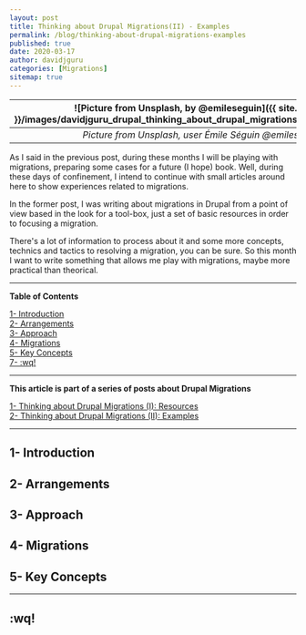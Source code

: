 ```yaml
---
layout: post
title: Thinking about Drupal Migrations(II) - Examples
permalink: /blog/thinking-about-drupal-migrations-examples
published: true
date: 2020-03-17
author: davidjguru
categories: [Migrations]
sitemap: true
---
```

| ![Picture from Unsplash, by @emileseguin]({{ site.baseurl }}/images/davidjguru_drupal_thinking_about_drupal_migrations_examples_main.jpg) |
|:--:|
| *Picture from Unsplash, user Émile Séguin @emileseguin* |

As I said in the previous post, during these months I will be playing with 
migrations, preparing some cases for a future (I hope) book. Well, during these 
days of confinement, I intend to continue with small articles around here to 
show experiences related to migrations.
<!--more-->
In the former post, I was writing about migrations in Drupal from a point of 
view based in the look for a tool-box, just a set of basic resources in order to
 focusing a migration. 
 
 There's a lot of information to process about it and some more concepts, 
 technics and tactics to resolving a migration, you can be sure. So this month 
 I want to write something that allows me play with migrations, maybe more 
 practical than theorical.

--------------------------------------------------------------------------------------

**Table of Contents**    

<!-- TOC -->
[1- Introduction](#1--introduction)  
[2- Arrangements](#2--arrangements)  
[3- Approach](#3--approach)  
[4- Migrations](#4--migrations)  
[5- Key Concepts](#5--key-concepts)  
[7- :wq!](#wq)  
<!-- /TOC -->  

-----------------------------------------------------------------------------------------

**This article is part of a series of posts about Drupal Migrations**  
<!-- TOC -->
[1- Thinking about Drupal Migrations (I): Resources](https://davidjguru.github.io/blog/thinking-about-drupal-migrations-resources)  
[2- Thinking about Drupal Migrations (II): Examples](https://davidjguru.github.io/blog/thinking-about-drupal-migrations-examples)  
<!-- /TOC -->

------------------------------------------------------------------------------------------------

## 1- Introduction



## 2- Arrangements




## 3- Approach




## 4- Migrations







## 5- Key Concepts




--------------------------------------------------------------------------------------

## :wq!

